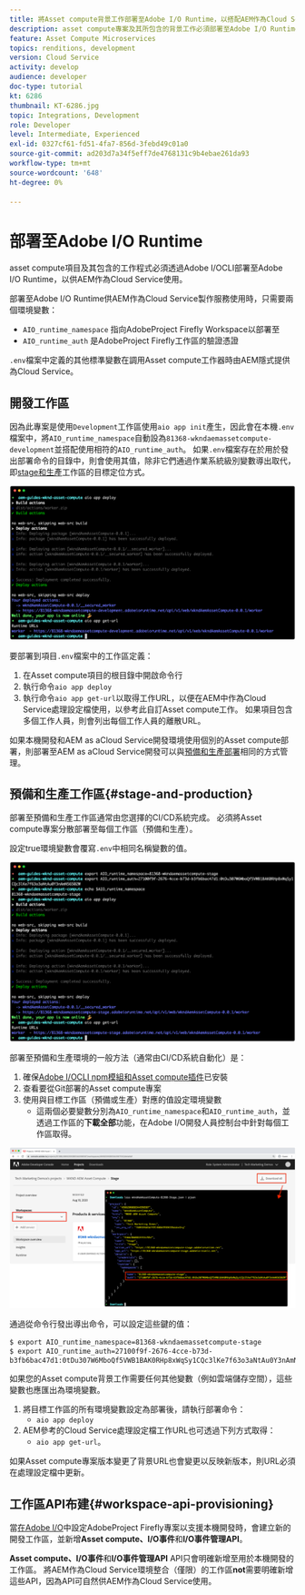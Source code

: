 ```yaml
---
title: 將Asset compute背景工作部署至Adobe I/O Runtime，以搭配AEM作為Cloud Service使用
description: asset compute專案及其所包含的背景工作必須部署至Adobe I/O Runtime，才能供AEM作為Cloud Service使用。
feature: Asset Compute Microservices
topics: renditions, development
version: Cloud Service
activity: develop
audience: developer
doc-type: tutorial
kt: 6286
thumbnail: KT-6286.jpg
topic: Integrations, Development
role: Developer
level: Intermediate, Experienced
exl-id: 0327cf61-fd51-4fa7-856d-3febd49c01a0
source-git-commit: ad203d7a34f5eff7de4768131c9b4ebae261da93
workflow-type: tm+mt
source-wordcount: '648'
ht-degree: 0%

---
```


# 部署至Adobe I/O Runtime

asset compute項目及其包含的工作程式必須透過Adobe I/OCLI部署至Adobe I/O Runtime，以供AEM作為Cloud Service使用。

部署至Adobe I/O Runtime供AEM作為Cloud Service製作服務使用時，只需要兩個環境變數：

+ `AIO_runtime_namespace` 指向AdobeProject Firefly Workspace以部署至
+ `AIO_runtime_auth` 是AdobeProject Firefly工作區的驗證憑證

`.env`檔案中定義的其他標準變數在調用Asset compute工作器時由AEM隱式提供為Cloud Service。

## 開發工作區

因為此專案是使用`Development`工作區使用`aio app init`產生，因此會在本機`.env`檔案中，將`AIO_runtime_namespace`自動設為`81368-wkndaemassetcompute-development`並搭配使用相符的`AIO_runtime_auth`。  如果`.env`檔案存在於用於發出部署命令的目錄中，則會使用其值，除非它們通過作業系統級別變數導出取代，即[stage和生產](#stage-and-production)工作區的目標定位方式。

![使用env變數部署aio應用程式](./assets/runtime/development__aio.png)

要部署到項目`.env`檔案中的工作區定義：

1. 在Asset compute項目的根目錄中開啟命令行
1. 執行命令`aio app deploy`
1. 執行命令`aio app get-url`以取得工作URL，以便在AEM中作為Cloud Service處理設定檔使用，以參考此自訂Asset compute工作。 如果項目包含多個工作人員，則會列出每個工作人員的離散URL。

如果本機開發和AEM as aCloud Service開發環境使用個別的Asset compute部署，則部署至AEM as aCloud Service開發可以與[預備和生產部署](#stage-and-production)相同的方式管理。

## 預備和生產工作區{#stage-and-production}

部署至預備和生產工作區通常由您選擇的CI/CD系統完成。 必須將Asset compute專案分散部署至每個工作區（預備和生產）。

設定true環境變數會覆寫`.env`中相同名稱變數的值。

![使用匯出變數部署aio應用程式](./assets/runtime/stage__export-and-aio.png)

部署至預備和生產環境的一般方法（通常由CI/CD系統自動化）是：

1. 確保[Adobe I/OCLI npm模組和Asset compute插件](../set-up/development-environment.md#aio)已安裝
1. 查看要從Git部署的Asset compute專案
1. 使用與目標工作區（預備或生產）對應的值設定環境變數
   + 這兩個必要變數分別為`AIO_runtime_namespace`和`AIO_runtime_auth`，並透過工作區的&#x200B;__下載全部__&#x200B;功能，在Adobe I/O開發人員控制台中針對每個工作區取得。

![Adobe開發人員主控台 — AIO執行階段命名空間與驗證](./assets/runtime/stage-auth-namespace.png)

通過從命令行發出導出命令，可以設定這些鍵的值：

```
$ export AIO_runtime_namespace=81368-wkndaemassetcompute-stage
$ export AIO_runtime_auth=27100f9f-2676-4cce-b73d-b3fb6bac47d1:0tDu307W6MboQf5VWB1BAK0RHp8xWqSy1CQc3lKe7f63o3aNtAu0Y3nAmN56502W
```

如果您的Asset compute背景工作需要任何其他變數（例如雲端儲存空間），這些變數也應匯出為環境變數。

1. 將目標工作區的所有環境變數設定為部署後，請執行部署命令：
   + `aio app deploy`
1. AEM參考的Cloud Service處理設定檔工作URL也可透過下列方式取得：
   + `aio app get-url`。

如果Asset compute專案版本變更了背景URL也會變更以反映新版本，則URL必須在處理設定檔中更新。

## 工作區API布建{#workspace-api-provisioning}

當[在Adobe I/O](../set-up/firefly.md)中設定AdobeProject Firefly專案以支援本機開發時，會建立新的開發工作區，並新增&#x200B;__Asset compute、I/O事件__&#x200B;和&#x200B;__I/O事件管理API__。

__Asset compute、I/O事件__&#x200B;和&#x200B;__I/O事件管理API__ API只會明確新增至用於本機開發的工作區。 將AEM作為Cloud Service環境整合（僅限）的工作區&#x200B;__not__&#x200B;需要明確新增這些API，因為API可自然供AEM作為Cloud Service使用。
